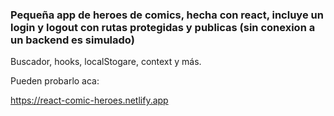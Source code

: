 ### Pequeña app de heroes de comics, hecha con react, incluye un login y logout con rutas protegidas y publicas (sin conexion a un backend es simulado)
Buscador, hooks, localStogare, context y más.

Pueden probarlo aca:

https://react-comic-heroes.netlify.app
